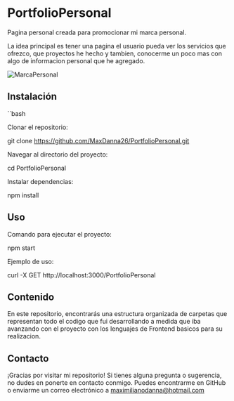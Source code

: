# PortfolioPersonal
Pagina personal creada para promocionar mi marca personal. 

La idea principal es tener una pagina el usuario pueda ver los servicios que ofrezco, 
que proyectos he hecho y tambien, conocerme un poco mas con algo de informacion personal que he agregado. 

![MarcaPersonal](https://github.com/MaxDanna26/PortfolioPersonal/assets/123936123/d688017e-9378-4946-b745-da98906f5702)

## Instalación

``bash

Clonar el repositorio:

git clone https://github.com/MaxDanna26/PortfolioPersonal.git

Navegar al directorio del proyecto:

cd PortfolioPersonal

Instalar dependencias:

npm install

## Uso

Comando para ejecutar el proyecto:

npm start

Ejemplo de uso:

curl -X GET http://localhost:3000/PortfolioPersonal

## Contenido

En este repositorio, encontrarás una estructura organizada de carpetas que representan todo el codigo que fui desarrollando a medida que iba avanzando con el proyecto con los lenguajes de Frontend basicos para su realizacion.

## Contacto

¡Gracias por visitar mi repositorio! Si tienes alguna pregunta o sugerencia, no dudes en ponerte en contacto conmigo. Puedes encontrarme en GitHub o enviarme un correo electrónico a maximilianodanna@hotmail.com




